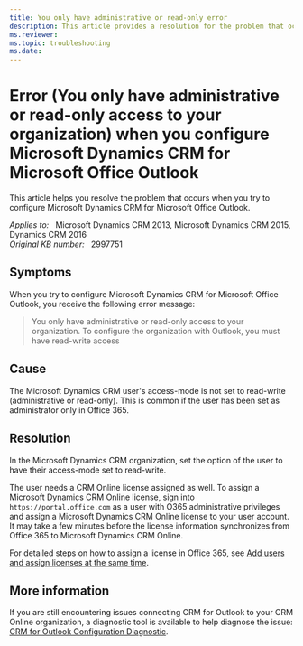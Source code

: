 ```yaml
---
title: You only have administrative or read-only error
description: This article provides a resolution for the problem that occurs when you try to configure Microsoft Dynamics CRM for Microsoft Office Outlook.
ms.reviewer: 
ms.topic: troubleshooting
ms.date: 
---
```

# Error (You only have administrative or read-only access to your organization) when you configure Microsoft Dynamics CRM for Microsoft Office Outlook

This article helps you resolve the problem that occurs when you try to configure Microsoft Dynamics CRM for Microsoft Office Outlook.

_Applies to:_ &nbsp; Microsoft Dynamics CRM 2013, Microsoft Dynamics CRM 2015, Dynamics CRM 2016  
_Original KB number:_ &nbsp; 2997751

## Symptoms

When you try to configure Microsoft Dynamics CRM for Microsoft Office Outlook, you receive the following error message:

> You only have administrative or read-only access to your organization. To configure the organization with Outlook, you must have read-write access

## Cause

The Microsoft Dynamics CRM user's access-mode is not set to read-write (administrative or read-only). This is common if the user has been set as administrator only in Office 365.

## Resolution

In the Microsoft Dynamics CRM organization, set the option of the user to have their access-mode set to read-write.

The user needs a CRM Online license assigned as well. To assign a Microsoft Dynamics CRM Online license, sign into `https://portal.office.com` as a user with O365 administrative privileges and assign a Microsoft Dynamics CRM Online license to your user account. It may take a few minutes before the license information synchronizes from Office 365 to Microsoft Dynamics CRM Online.

For detailed steps on how to assign a license in Office 365, see [Add users and assign licenses at the same time](https://support.office.com/article/Assign-or-unassign-licenses-for-Office-365-for-business-997596B5-4173-4627-B915-36ABAC6786DC).

## More information

If you are still encountering issues connecting CRM for Outlook to your CRM Online organization, a diagnostic tool is available to help diagnose the issue: [CRM for Outlook Configuration Diagnostic](https://support.microsoft.com/office/about-the-microsoft-support-and-recovery-assistant-e90bb691-c2a7-4697-a94f-88836856c72fb).
